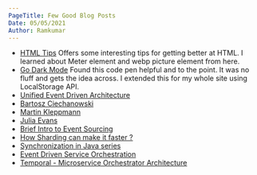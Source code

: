 ```yaml
---
PageTitle: Few Good Blog Posts
Date: 05/05/2021
Author: Ramkumar
---
```


- [HTML Tips](https://markodenic.com/html-tips/)
Offers some interesting tips for getting better at HTML. I learned about Meter element and webp picture element from here. 
- [Go Dark Mode](https://codepen.io/silvawebdesigns2020/pen/WNwXYrL)
Found this code pen helpful and to the point. It was no fluff and gets the idea across. I extended this for my whole site using LocalStorage API.
- [Unified Event Driven Architecture](https://thenewstack.io/unified-event-driven-architecture-for-the-cloud-native-enterprise/)
- [Bartosz Ciechanowski](https://ciechanow.ski)
- [Martin Kleppmann](https://martin.kleppmann.com/archive.html)
- [Julia Evans](https://jvns.ca)
- [Brief Intro to Event Sourcing](https://www.eventstore.com/event-sourcing)
- [How Sharding can make it faster ?](https://stackoverflow.blog/2022/03/14/how-sharding-a-database-can-make-it-faster/)
- [Synchronization in Java series](https://blogs.oracle.com/javamagazine/post/java-thread-synchronization-synchronized-blocks-adhoc-locks?source=:em:nw:mt::::RC_WWMK200429P00043C0053:NSL400220891&elq_mid=217875&sh=0926141606142609293529351006&cmid=WWMK200429P00043C0053)
- [Event Driven Service Orchestration](https://dzone.com/articles/event-driven-orchestration-an-effective-microservi)
- [Temporal - Microservice Orchestrator Architecture](https://mikhail.io/2020/10/practical-approach-to-temporal-architecture/)
